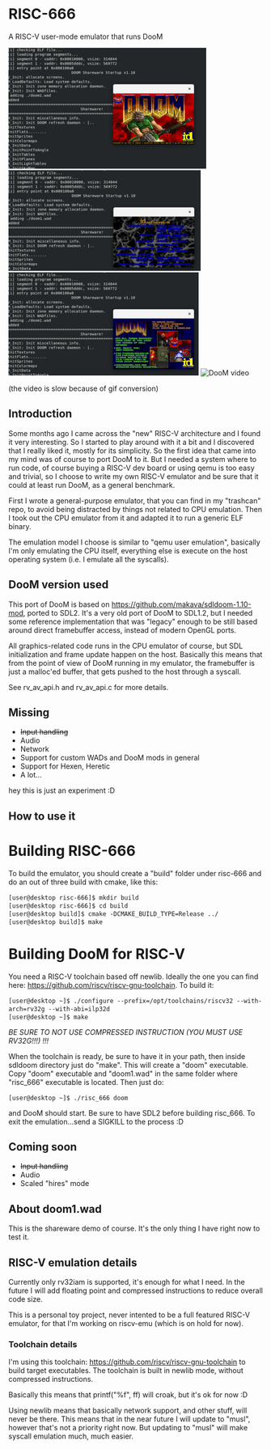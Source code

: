 # RISC-666
A RISC-V user-mode emulator that runs DooM

![DooM Menu 1](https://github.com/lcq2/lcq2.github.io/blob/master/risc_666/risc_666_1.png?raw=true "Shareware screen 1")
![DooM Menu 2](https://github.com/lcq2/lcq2.github.io/blob/master/risc_666/risc_666_2.png?raw=true "Shareware screen 2")
![DooM Menu 3](https://github.com/lcq2/lcq2.github.io/blob/master/risc_666/risc_666_3.png?raw=true "Shareware screen 3")
![DooM video](https://github.com/lcq2/lcq2.github.io/blob/master/risc_666/risc_666.gif?raw=true "Video")

(the video is slow because of gif conversion)
## Introduction
Some months ago I came across the "new" RISC-V architecture and I found it very interesting. So I started to play around with it a bit and I discovered that I really liked it, mostly for its simplicity. So the first idea that came into my mind was of course to port DooM to it. But I needed a system where to run code, of course buying a RISC-V dev board or using qemu is too easy and trivial, so I choose to write my own RISC-V emulator and be sure that it could at least run DooM, as a general benchmark.

First I wrote a general-purpose emulator, that you can find in my "trashcan" repo, to avoid being distracted by things not related to CPU emulation. Then I took out the CPU emulator from it and adapted it to run a generic ELF binary.

The emulation model I choose is similar to "qemu user emulation", basically I'm only emulating the CPU itself, everything else is execute on the host operating system (i.e. I emulate all the syscalls).

## DooM version used
This port of DooM is based on https://github.com/makava/sdldoom-1.10-mod, ported to SDL2. It's a very old port of DooM to SDL1.2, but I needed some reference implementation that was "legacy" enough to be still based around direct framebuffer access, instead of modern OpenGL ports.

All graphics-related code runs in the CPU emulator of course, but SDL initialization and frame update happen on the host.
Basically this means that from the point of view of DooM running in my emulator, the framebuffer is just a malloc'ed buffer, that gets pushed to the host through a syscall.

See rv_av_api.h and rv_av_api.c for more details.

## Missing
- ~~Input handling~~
- Audio
- Network
- Support for custom WADs and DooM mods in general
- Support for Hexen, Heretic
- A lot...

hey this is just an experiment :D

## How to use it
# Building RISC-666
To build the emulator, you should create a "build" folder under risc-666 and do an out of three build with cmake, like this:
```console
[user@desktop risc-666]$ mkdir build
[user@desktop risc-666]$ cd build
[user@desktop build]$ cmake -DCMAKE_BUILD_TYPE=Release ../
[user@desktop build]$ make
```

# Building DooM for RISC-V
You need a RISC-V toolchain based off newlib. Ideally the one you can find here: https://github.com/riscv/riscv-gnu-toolchain.
To build it:
```console
[user@desktop ~]$ ./configure --prefix=/opt/toolchains/riscv32 --with-arch=rv32g --with-abi=ilp32d
[user@desktop ~]$ make
```
*BE SURE TO NOT USE COMPRESSED INSTRUCTION (YOU MUST USE RV32G!!!) !!!*

When the toolchain is ready, be sure to have it in your path, then inside sdldoom directory just do "make". This will create a "doom" executable. Copy "doom" executable and "doom1.wad" in the same folder where "risc_666" executable is located.
Then just do:
```console
[user@desktop ~]$ ./risc_666 doom
```
and DooM should start. Be sure to have SDL2 before building risc_666.
To exit the emulation...send a SIGKILL to the process :D

## Coming soon
- ~~Input handling~~
- Audio
- Scaled "hires" mode

## About doom1.wad
This is the shareware demo of course. It's the only thing I have right now to test it.

## RISC-V emulation details
Currently only rv32iam is supported, it's enough for what I need. In the future I will add floating point and compressed instructions to reduce overall code size.

This is a personal toy project, never intented to be a full featured RISC-V emulator, for that I'm working on riscv-emu (which is on hold for now).

### Toolchain details
I'm using this toolchain: https://github.com/riscv/riscv-gnu-toolchain to build target executables. The toolchain is built in newlib mode, without compressed instructions.

Basically this means that printf("%f", ff) will croak, but it's ok for now :D

Using newlib means that basically network support, and other stuff, will never be there. This means that in the near future I will update to "musl", however that's not a priority right now. But updating to "musl" will make syscall emulation much, much easier.

